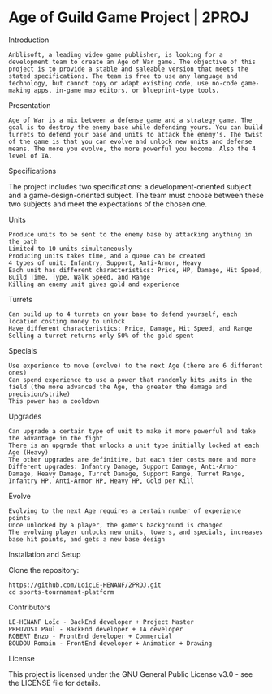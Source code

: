 # Age of Guild Game Project | 2PROJ
Introduction

    Anblisoft, a leading video game publisher, is looking for a development team to create an Age of War game. The objective of this project is to provide a stable and saleable version that meets the stated specifications. The team is free to use any language and technology, but cannot copy or adapt existing code, use no-code game-making apps, in-game map editors, or blueprint-type tools.

Presentation

    Age of War is a mix between a defense game and a strategy game. The goal is to destroy the enemy base while defending yours. You can build turrets to defend your base and units to attack the enemy's. The twist of the game is that you can evolve and unlock new units and defense means. The more you evolve, the more powerful you become. Also the 4 level of IA.

Specifications

The project includes two specifications: a development-oriented subject and a game-design-oriented subject. The team must choose between these two subjects and meet the expectations of the chosen one.

Units

    Produce units to be sent to the enemy base by attacking anything in the path
    Limited to 10 units simultaneously
    Producing units takes time, and a queue can be created
    4 types of unit: Infantry, Support, Anti-Armor, Heavy
    Each unit has different characteristics: Price, HP, Damage, Hit Speed, Build Time, Type, Walk Speed, and Range
    Killing an enemy unit gives gold and experience

Turrets

    Can build up to 4 turrets on your base to defend yourself, each location costing money to unlock
    Have different characteristics: Price, Damage, Hit Speed, and Range
    Selling a turret returns only 50% of the gold spent

Specials

    Use experience to move (evolve) to the next Age (there are 6 different ones)
    Can spend experience to use a power that randomly hits units in the field (the more advanced the Age, the greater the damage and precision/strike)
    This power has a cooldown

Upgrades

    Can upgrade a certain type of unit to make it more powerful and take the advantage in the fight
    There is an upgrade that unlocks a unit type initially locked at each Age (Heavy)
    The other upgrades are definitive, but each tier costs more and more
    Different upgrades: Infantry Damage, Support Damage, Anti-Armor Damage, Heavy Damage, Turret Damage, Support Range, Turret Range, Infantry HP, Anti-Armor HP, Heavy HP, Gold per Kill

Evolve

    Evolving to the next Age requires a certain number of experience points
    Once unlocked by a player, the game's background is changed
    The evolving player unlocks new units, towers, and specials, increases base hit points, and gets a new base design


Installation and Setup

Clone the repository:

    https://github.com/LoicLE-HENANF/2PROJ.git
    cd sports-tournament-platform

Contributors

    LE-HENANF Loïc - BackEnd developer + Project Master
    PREUVOST Paul - BackEnd developer + IA developer
    ROBERT Enzo - FrontEnd developer + Commercial
    BOUDOU Romain - FrontEnd developer + Animation + Drawing


License

This project is licensed under the GNU General Public License v3.0 - see the LICENSE file for details.

